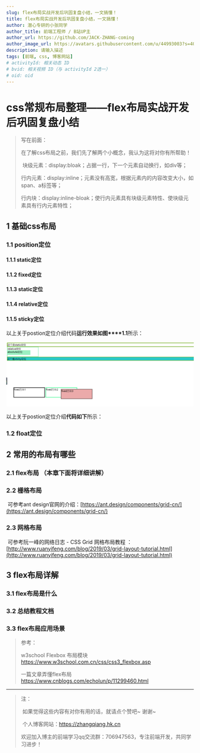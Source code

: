 ```yaml
---
slug: flex布局实战开发后巩固复盘小结，一文搞懂！
title: flex布局实战开发后巩固复盘小结，一文搞懂！
author: 潜心专研的小张同学
author_title: 前端工程师 / B站UP主
author_url: https://github.com/JACK-ZHANG-coming
author_image_url: https://avatars.githubusercontent.com/u/44993003?s=400&u=02570a73330dd7eeae310b302962c034b2833988&v=4
description: 请输入描述
tags: [前端, css, 博客网站]
# activityId: 相关动态 ID
# bvid: 相关视频 ID（与 activityId 2选一）
# oid: oid
---
```


<!-- truncate -->

# css常规布局整理——flex布局实战开发后巩固复盘小结

> 写在前面：
>
> ​	在了解css布局之前，我们先了解两个小概念，我认为这将对你有所帮助！
>
> ​	块级元素：display:bloak；占据一行，下一个元素自动换行，如div等；
>
> ​	行内元素：display:inline；元素没有高宽，根据元素内的内容改变大小，如span、a标签等；
>
> ​	行内块：display:inline-bloak；使行内元素具有块级元素特性、使块级元素具有行内元素特性；

## 1 基础css布局

### **1.1 position定位**

#### 1.1.1 static定位 

#### 1.1.2 fixed定位

#### 1.1.3 static定位

#### 1.1.4 relative定位

#### 1.1.5 sticky定位

以上关于postion定位介绍代码**运行效果如图****1.1**所示：

![image-20210616213753355](2021-06-07-flex布局实战精讲.assets/image-20210616213753355.png)

以上关于postion定位介绍**代码如下**所示：

### 1.2 float定位



## 2 常用的布局有哪些

### 2.1 flex布局 （本章下面将详细讲解）

### 2.2 栅格布局

​	可参考ant design官网的介绍：[https://ant.design/components/grid-cn/](https://ant.design/components/grid-cn/)

### 2.3 网格布局

​	可参考阮一峰的网络日志 - CSS Grid 网格布局教程 ：[http://www.ruanyifeng.com/blog/2019/03/grid-layout-tutorial.html](http://www.ruanyifeng.com/blog/2019/03/grid-layout-tutorial.html)

## 3 flex布局详解

### 3.1 flex布局是什么

### 3.2 总结教程文档

### 3.3 flex布局应用场景



> 参考：
>
> w3school Flexbox 布局模块 https://www.w3school.com.cn/css/css3_flexbox.asp
>
> 一篇文章弄懂flex布局 https://www.cnblogs.com/echolun/p/11299460.html



------



> 注：
>
> ​	如果觉得这些内容有对你有用的话，就请点个赞吧~ 谢谢~ 
>
> ​	个人博客网站：https://zhangqiang.hk.cn
>
> ​	欢迎加入博主的前端学习qq交流群：706947563，专注前端开发，共同学习进步！